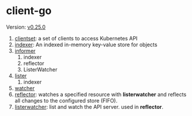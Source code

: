 # client-go

Version: [v0.25.0](https://github.com/kubernetes/client-go/releases/tag/v0.25.0)

1. [clientset](clientset): a set of clients to access Kubernetes API
1. [indexer](indexer): An indexed in-memory key-value store for objects
1. [informer](informer)
    1. indexer
    1. reflector
    1. ListerWatcher
1. [lister](lister)
    1. indexer
1. [watcher](watcher)
1. [reflector](reflector): watches a specified resource with **listerwatcher** and reflects all changes to the configured store (FIFO).
1. [listerwatcher](listerwatcher): list and watch the API server. used in **reflector**.
